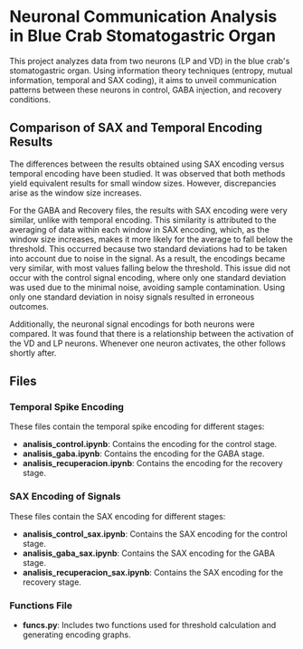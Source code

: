 # Neuronal Communication Analysis in Blue Crab Stomatogastric Organ
This project analyzes data from two neurons (LP and VD) in the blue crab's stomatogastric organ. Using information theory techniques (entropy, mutual information, temporal and SAX coding), it aims to unveil communication patterns between these neurons in control, GABA injection, and recovery conditions.

## Comparison of SAX and Temporal Encoding Results

The differences between the results obtained using SAX encoding versus temporal encoding have been studied. It was observed that both methods yield equivalent results for small window sizes. However, discrepancies arise as the window size increases.

For the GABA and Recovery files, the results with SAX encoding were very similar, unlike with temporal encoding. This similarity is attributed to the averaging of data within each window in SAX encoding, which, as the window size increases, makes it more likely for the average to fall below the threshold. This occurred because two standard deviations had to be taken into account due to noise in the signal. As a result, the encodings became very similar, with most values falling below the threshold. This issue did not occur with the control signal encoding, where only one standard deviation was used due to the minimal noise, avoiding sample contamination. Using only one standard deviation in noisy signals resulted in erroneous outcomes.

Additionally, the neuronal signal encodings for both neurons were compared. It was found that there is a relationship between the activation of the VD and LP neurons. Whenever one neuron activates, the other follows shortly after.

## Files

### Temporal Spike Encoding
These files contain the temporal spike encoding for different stages:

- **analisis_control.ipynb**: Contains the encoding for the control stage.
- **analisis_gaba.ipynb**: Contains the encoding for the GABA stage.
- **analisis_recuperacion.ipynb**: Contains the encoding for the recovery stage.

### SAX Encoding of Signals
These files contain the SAX encoding for different stages:

- **analisis_control_sax.ipynb**: Contains the SAX encoding for the control stage.
- **analisis_gaba_sax.ipynb**: Contains the SAX encoding for the GABA stage.
- **analisis_recuperacion_sax.ipynb**: Contains the SAX encoding for the recovery stage.

### Functions File
- **funcs.py**: Includes two functions used for threshold calculation and generating encoding graphs.
